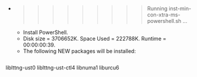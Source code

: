 * >>>>>>>>> Running inst-min-con-xtra-ms-powershell.sh ...
  * Install PowerShell.
  * Disk size = 3706652K. Space Used = 222788K. Runtime = 00:00:00:39.
  * The following NEW packages will be installed:
  ```bash
liblttng-ust0 liblttng-ust-ctl4 libnuma1 liburcu6
  ```
